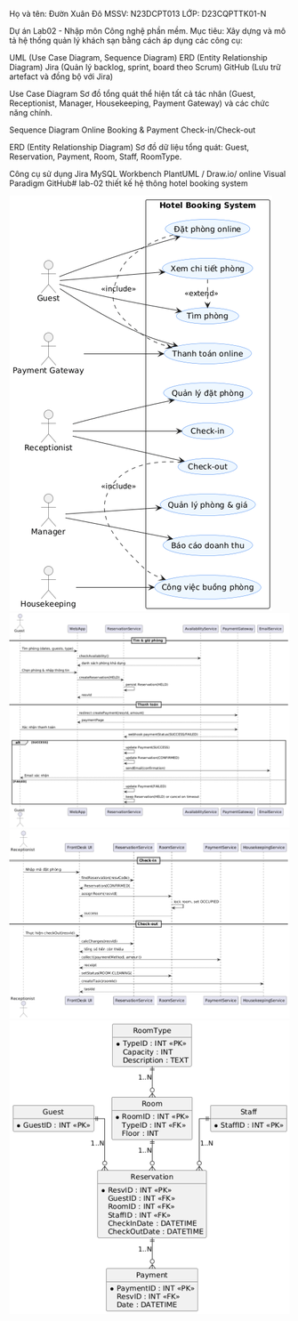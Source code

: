 Họ và tên: Đườn Xuân Đô MSSV: N23DCPT013 LỚP: D23CQPTTK01-N

Dự án Lab02 - Nhập môn Công nghệ phần mềm. Mục tiêu: Xây dựng và mô tả hệ thống quản lý khách sạn bằng cách áp dụng các công cụ:

UML (Use Case Diagram, Sequence Diagram) ERD (Entity Relationship Diagram) Jira (Quản lý backlog, sprint, board theo Scrum) GitHub (Lưu trữ artefact và đồng bộ với Jira)

Use Case Diagram Sơ đồ tổng quát thể hiện tất cả tác nhân (Guest, Receptionist, Manager, Housekeeping, Payment Gateway) và các chức năng chính.

Sequence Diagram Online Booking & Payment Check-in/Check-out

ERD (Entity Relationship Diagram) Sơ đồ dữ liệu tổng quát: Guest, Reservation, Payment, Room, Staff, RoomType.

Công cụ sử dụng Jira MySQL Workbench PlantUML / Draw.io/ online Visual Paradigm GitHub# lab-02
thiết kế hệ thông hotel booking system

![usecase](https://github.com/n23dcpt013-wq/lab-02/blob/main/usecasehotelbookingsystem.png)
![sqdatphong](https://github.com/n23dcpt013-wq/lab-02/blob/main/sqdatphong.png)
![sqcheckincheckout](https://github.com/n23dcpt013-wq/lab-02/blob/main/sqcheckin.png)
![erd](https://github.com/n23dcpt013-wq/lab-02/blob/main/erdhotel.png)

